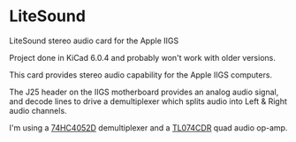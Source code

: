 # LiteSound
LiteSound stereo audio card for the Apple IIGS

Project done in KiCad 6.0.4 and probably won't work with older versions.



This card provides stereo audio capability for the Apple IIGS computers.

The J25 header on the IIGS motherboard provides an analog audio signal, and decode lines
to drive a demultiplexer which splits audio into Left & Right audio channels.

I'm using a [74HC4052D](https://www.digikey.com/en/products/detail/toshiba-semiconductor-and-storage/74HC4052D/6109174) demultiplexer
and a [TL074CDR](https://www.digikey.com/en/products/detail/texas-instruments/TL074CDR/276926) quad audio op-amp.

